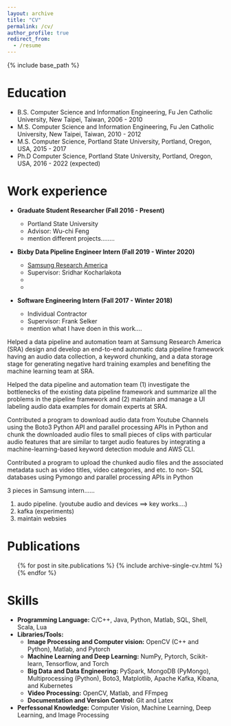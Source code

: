 ```yaml
---
layout: archive
title: "CV"
permalink: /cv/
author_profile: true
redirect_from:
  - /resume
---
```


{% include base_path %}

Education
======
* B.S. Computer Science and Information Engineering, Fu Jen Catholic University, New Taipei, Taiwan, 2006 - 2010
* M.S. Computer Science and Information Engineering, Fu Jen Catholic University, New Taipei, Taiwan, 2010 - 2012
* M.S. Computer Science, Portland State University, Portland, Oregon, USA, 2015 - 2017
* Ph.D Computer Science, Portland State University, Portland, Oregon, USA, 2016 - 2022 (expected)

Work experience
======
* **Graduate Student Researcher (Fall 2016 - Present)**
  * Portland State University
  * Advisor: Wu-chi Feng
  * mention different projects........

* **Bixby Data Pipeline Engineer Intern (Fall 2019 - Winter 2020)**
  * [Samsung Research America](https://www.sra.samsung.com/)
  * Supervisor: Sridhar Kocharlakota
  * 
  * 

* **Software Engineering Intern (Fall 2017 - Winter 2018)**
  * Individual Contractor
  * Supervisor: Frank Selker
  * mention what I have doen in this work....


Helped a data pipeline and automation team at Samsung Research America (SRA) design and develop an end-to-end automatic data pipeline
framework having an audio data collection, a keyword chunking, and a data storage stage for generating negative hard training examples and
benefiting the machine learning team at SRA.

Helped the data pipeline and automation team (1) investigate the bottlenecks of the existing data pipeline framework and summarize all the
problems in the pipeline framework and (2) maintain and manage a UI labeling audio data examples for domain experts at SRA.


Contributed a program to download audio data from Youtube Channels using the Boto3 Python API and parallel processing APIs in Python and
chunk the downloaded audio files to small pieces of clips with particular audio features that are similar to target audio features by integrating
a machine-learning-based keyword detection module and AWS CLI.

Contributed a program to upload the chunked audio files and the associated metadata such as video titles, video categories, and etc. to non-
SQL databases using Pymongo and parallel processing APIs in Python


3 pieces in Samsung intern......
1. audo pipeline. (youtube audio and devices ==> key works....)
2. kafka (experiments)
3. maintain websies


Publications
======
  <ul>{% for post in site.publications %}
    {% include archive-single-cv.html %}
  {% endfor %}</ul>

Skills
======
* **Programming Language:** C/C++, Java, Python, Matlab, SQL, Shell, Scala, Lua
* **Libraries/Tools:**
  * **Image Processing and Computer vision:** OpenCV (C++ and Python), Matlab, and Pytorch
  * **Machine Learning and Deep Learning:** NumPy, Pytorch, Scikit-learn, Tensorflow, and Torch
  * **Big Data and Data Engineering:** PySpark, MongoDB (PyMongo), Multiprocessing (Python), Boto3, Matplotlib, Apache Kafka,
                                       Kibana, and Kubernetes
  * **Video Processing:** OpenCV, Matlab, and FFmpeg
  * **Documentation and Version Control:** Git and Latex
* **Perfessonal Knowledge:** Computer Vision, Machine Learning, Deep Learning, and Image Processing






<!--
Talks
======
  <ul>{% for post in site.talks %}
    {% include archive-single-talk-cv.html %}
  {% endfor %}</ul>
-->
<!--
Teaching
======
  <ul>{% for post in site.teaching %}
    {% include archive-single-cv.html %}
  {% endfor %}</ul>
-->
<!--
Service and leadership
======
* Currently signed in to 43 different slack teams
-->

